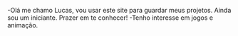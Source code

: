 -Olá me chamo Lucas, vou usar este site para guardar meus projetos. 
Ainda sou um iniciante. Prazer em te conhecer!
-Tenho interesse em jogos e animação.
